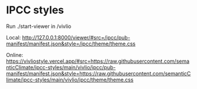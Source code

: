 # IPCC styles

Run ./start-viewer in /vivlio

Local: http://127.0.0.1:8000/viewer/#src=/ipcc/pub-manifest/manifest.json&style=/ipcc/theme/theme.css

Online: https://vivliostyle.vercel.app/#src=https://raw.githubusercontent.com/semanticClimate/ipcc-styles/main/vivlio/ipcc/pub-manifest/manifest.json&style=https://raw.githubusercontent.com/semanticClimate/ipcc-styles/main/vivlio/ipcc/theme/theme.css
